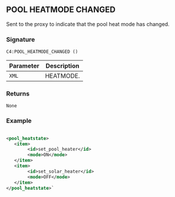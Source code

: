 ## POOL HEATMODE CHANGED

Sent to the proxy to indicate that the pool heat mode has changed.


### Signature

`C4:POOL_HEATMODE_CHANGED ()`


| Parameter | Description |
| --- | --- |
| `XML` | HEATMODE. |


### Returns

`None`


### Example

```xml

<pool_heatstate>
   <item>
        <id>set_pool_heater</id>
        <mode>ON</mode>
   </item>
   <item>
        <id>set_solar_heater</id>
        <mode>OFF</mode>
   </item>
</pool_heatstate>`
```
